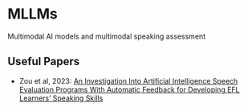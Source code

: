 # MLLMs
Multimodal AI models and multimodal speaking assessment 

## Useful Papers

- Zou et al, 2023: [An Investigation Into Artificial Intelligence Speech Evaluation Programs With Automatic Feedback for Developing EFL Learners’ 
Speaking Skills](https://doi.org/10.1177/21582440231193818)
